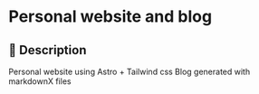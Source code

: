 # Personal website and blog

## 🚀 Description

Personal website using Astro + Tailwind css
Blog generated with markdownX files

